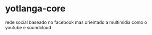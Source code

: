# yotlanga-core
rede social baseado no facebook mas orientado a multimidia como o youtube e soundcloud
